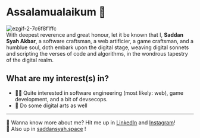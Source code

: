 # Assalamualaikum 👋
![ezgif-2-7c6f8f1ffc](https://github.com/saddansyah/saddansyah/assets/73093118/41888f5c-01f9-4bca-8658-3b30aa406521) <br/>
With deepest reverence and great honour, let it be known that I, <b>Saddan Syah Akbar</b>, a software craftsman, a web artificier, a game craftsman, and a humblue soul, doth embark upon the digital stage, weaving digital sonnets and scripting the verses of code and algorithms, in the wondrous tapestry of the digital realm.
## What are my interest(s) in?
- 👩‍💻 Quite interested in software engineering (most likely: web), game development, and a bit of devsecops.
- 🎨 Do some digital arts as well

---
👋 Wanna know more about me? Hit me up in [LinkedIn](https://linkedin.com/in/saddan-syah-a-a914011b8/) and [Instagram](https://instagram.com/saddansyah/)! <br/>
🌌 Also up in [saddansyah.space](https://saddansyah.space) !

